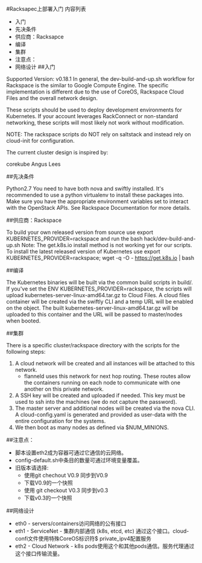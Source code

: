 #Racksapec上部署入门
内容列表
* 入门
* 先决条件
* 供应商：Racksapce
* 编译
* 集群
* 注意点：
* 网络设计
##入门

Supported Version: v0.18.1
In general, the dev-build-and-up.sh workflow for Rackspace is the similar to Google Compute Engine. The specific implementation is different due to the use of CoreOS, Rackspace Cloud Files and the overall network design.

These scripts should be used to deploy development environments for Kubernetes. If your account leverages RackConnect or non-standard networking, these scripts will most likely not work without modification.

NOTE: The rackspace scripts do NOT rely on saltstack and instead rely on cloud-init for configuration.

The current cluster design is inspired by:

corekube
Angus Lees

##先决条件

Python2.7
You need to have both nova and swiftly installed. It's recommended to use a python virtualenv to install these packages into.
Make sure you have the appropriate environment variables set to interact with the OpenStack APIs. See Rackspace Documentation for more details.

##供应商：Rackspace

To build your own released version from source use export KUBERNETES_PROVIDER=rackspace and run the bash hack/dev-build-and-up.sh
Note: The get.k8s.io install method is not working yet for our scripts.
To install the latest released version of Kubernetes use export KUBERNETES_PROVIDER=rackspace; wget -q -O - https://get.k8s.io | bash

##编译

The Kubernetes binaries will be built via the common build scripts in build/.
If you've set the ENV KUBERNETES_PROVIDER=rackspace, the scripts will upload kubernetes-server-linux-amd64.tar.gz to Cloud Files.
A cloud files container will be created via the swiftly CLI and a temp URL will be enabled on the object.
The built kubernetes-server-linux-amd64.tar.gz will be uploaded to this container and the URL will be passed to master/nodes when booted.

##集群

There is a specific cluster/rackspace directory with the scripts for the following steps:

1. A cloud network will be created and all instances will be attached to this network.
    * flanneld uses this network for next hop routing. These routes allow the containers running on each node to communicate with one another on this private network.
2. A SSH key will be created and uploaded if needed. This key must be used to ssh into the machines (we do not capture the password).
3. The master server and additional nodes will be created via the nova CLI. A cloud-config.yaml is generated and provided as user-data with the entire configuration for the systems.
4. We then boot as many nodes as defined via $NUM_MINIONS.

##注意点：

* 脚本设置eth2成为容器可通过它通信的云网络。
* config-default.sh中条目的数量可通过环境变量覆盖。 
* 旧版本请选择:
    * 使用git chechout V0.9 同步到V0.9
    * 下载V0.9的一个快照
    * 使用 git checkout V0.3 同步到v0.3
    * 下载v0.3的一个快照

##网络设计

* eth0 - servers/containers访问网络的公有接口
* eth1 - ServiceNet - 集群内部通信 (k8s, etcd, etc) 通过这个接口。cloud-confi文件使用特殊CoreOS标识符$ private_ipv4配置服务
* eth2 - Cloud Network - k8s pods使用这个和其他pods通信。服务代理通过这个接口传输流量。